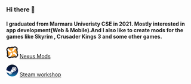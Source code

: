 ### Hi there 👋
#### I graduated from Marmara Univeristy CSE in 2021. Mostly interested in app development(Web & Mobile).And I also like to create mods for the games like Skyrim , Crusader Kings 3 and some other games.

![alt text](https://github.com/senolmurat/senolmurat/blob/main/icons/nexus/nexus-icon-x32.png?raw=true) [Nexus Mods](https://www.nexusmods.com/users/121694898?tab=user+files)

![alt text](https://github.com/senolmurat/senolmurat/blob/main/icons/steam/steam-icon-x32.png?raw=true) [Steam workshop](https://steamcommunity.com/profiles/76561198048820248/myworkshopfiles/)

      

<!--
**senolmurat/senolmurat** is a ✨ _special_ ✨ repository because its `README.md` (this file) appears on your GitHub profile.

Here are some ideas to get you started:

- 🔭 I’m currently working on ...
- 🌱 I’m currently learning ...
- 👯 I’m looking to collaborate on ...
- 🤔 I’m looking for help with ...
- 💬 Ask me about ...
- 📫 How to reach me: ...
- 😄 Pronouns: ...
- ⚡ Fun fact: ...
-->
